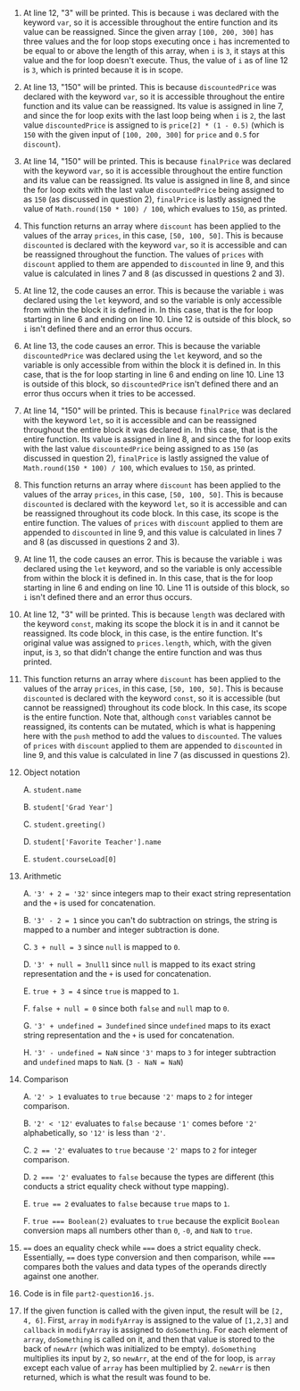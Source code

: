 1. At line 12, "3" will be printed. This is because `i` was declared with the keyword `var`, so it is accessible throughout the entire function and its value can be reassigned. Since the given array `[100, 200, 300]` has three values and the for loop stops executing once `i` has incremented to be equal to or above the length of this array, when `i` is `3`, it stays at this value and the for loop doesn't execute. Thus, the value of `i` as of line 12 is `3`, which is printed because it is in scope.
2. At line 13, "150" will be printed. This is because `discountedPrice` was declared with the keyword `var`, so it is accessible throughout the entire function and its value can be reassigned. Its value is assigned in line 7, and since the for loop exits with the last loop being when `i` is `2`, the last value `discountedPrice` is assigned to is `price[2] * (1 - 0.5)` (which is `150` with the given input of `[100, 200, 300]` for `price` and `0.5` for `discount`).
3. At line 14, "150" will be printed. This is because `finalPrice` was declared with the keyword `var`, so it is accessible throughout the entire function and its value can be reassigned. Its value is assigned in line 8, and since the for loop exits with the last value `discountedPrice` being assigned to as `150` (as discussed in question 2), `finalPrice` is lastly assigned the value of `Math.round(150 * 100) / 100`, which evalues to `150`, as printed. 
4. This function returns an array where `discount` has been applied to the values of the array `prices`, in this case, `[50, 100, 50]`. This is because `discounted` is declared with the keyword `var`, so it is accessible and can be reassigned throughout the function. The values of `prices` with `discount` applied to them are appended to `discounted` in line 9, and this value is calculated in lines 7 and 8 (as discussed in questions 2 and 3).
5. At line 12, the code causes an error. This is because the variable `i` was declared using the `let` keyword, and so the variable is only accessible from within the block it is defined in. In this case, that is the for loop starting in line 6 and ending on line 10. Line 12 is outside of this block, so `i` isn't defined there and an error thus occurs. 
6. At line 13, the code causes an error. This is because the variable `discountedPrice` was declared using the `let` keyword, and so the variable is only accessible from within the block it is defined in. In this case, that is the for loop starting in line 6 and ending on line 10. Line 13 is outside of this block, so `discountedPrice` isn't defined there and an error thus occurs when it tries to be accessed.
7. At line 14, "150" will be printed. This is because `finalPrice` was declared with the keyword `let`, so it is accessible and can be reassigned throughout the entire block it was declared in. In this case, that is the entire function. Its value is assigned in line 8, and since the for loop exits with the last value `discountedPrice` being assigned to as `150` (as discussed in question 2), `finalPrice` is lastly assigned the value of `Math.round(150 * 100) / 100`, which evalues to `150`, as printed.
8. This function returns an array where `discount` has been applied to the values of the array `prices`, in this case, `[50, 100, 50]`. This is because `discounted` is declared with the keyword `let`, so it is accessible and can be reassigned throughout its code block. In this case, its scope is the entire function. The values of `prices` with `discount` applied to them are appended to `discounted` in line 9, and this value is calculated in lines 7 and 8 (as discussed in questions 2 and 3).
9. At line 11, the code causes an error. This is because the variable `i` was declared using the `let` keyword, and so the variable is only accessible from within the block it is defined in. In this case, that is the for loop starting in line 6 and ending on line 10. Line 11 is outside of this block, so `i` isn't defined there and an error thus occurs. 
10. At line 12, "3" will be printed. This is because `length` was declared with the keyword `const`, making its scope the block it is in and it cannot be reassigned. Its code block, in this case, is the entire function. It's original value was assigned to `prices.length`, which, with the given input, is `3`, so that didn't change the entire function and was thus printed. 
11. This function returns an array where `discount` has been applied to the values of the array `prices`, in this case, `[50, 100, 50]`. This is because `discounted` is declared with the keyword `const`, so it is accessible (but cannot be reassigned) throughout its code block. In this case, its scope is the entire function. Note that, although `const` variables cannot be reassigned, its contents can be mutated, which is what is happening here with the `push` method to add the values to `discounted`. The values of `prices` with `discount` applied to them are appended to `discounted` in line 9, and this value is calculated in line 7 (as discussed in questions 2).
12. Object notation
    
    A. `student.name`

    B. `student['Grad Year']`

    C. `student.greeting()`

    D. `student['Favorite Teacher'].name`

    E. `student.courseLoad[0]`
13. Arithmetic 
    
    A. `'3' + 2 = '32'` since integers map to their exact string representation and the `+` is used for concatenation.
    
    B. `'3' - 2 = 1` since you can't do subtraction on strings, the string is mapped to a number and integer subtraction is done.

    C. `3 + null = 3` since `null` is mapped to `0`. 

    D. `'3' + null = 3null1` since `null` is mapped to its exact string representation and the `+` is used for concatenation.

    E. `true + 3 = 4` since `true` is mapped to `1`.

    F. `false + null = 0` since both `false` and `null` map to `0`.

    G. `'3' + undefined = 3undefined` since `undefined` maps to its exact string representation and the `+` is used for concatenation. 
    
    H. `'3' - undefined = NaN` since  `'3'` maps to `3` for integer subtraction and `undefined` maps to `NaN`. (`3 - NaN = NaN`)
14. Comparison
    
    A. `'2' > 1` evaluates to `true` because `'2'` maps to `2` for integer comparison.
    
    B. `'2' < '12'` evaluates to `false` because `'1'` comes before `'2'` alphabetically, so `'12'` is less than `'2'`. 

    C. `2 == '2'` evaluates to `true` because `'2'` maps to `2` for integer comparison. 

    D. `2 === '2'` evaluates to `false` because the types are different (this conducts a strict equality check without type mapping). 

    E. `true == 2` evaluates to `false` because `true` maps to `1`.

    F. `true === Boolean(2)` evaluates to `true` because the explicit `Boolean` conversion maps all numbers other than `0`, `-0`, and `NaN` to `true`. 
15. `==` does an equality check while `===` does a strict equality check. Essentially, `==` does type conversion and then comparison, while `===` compares both the values and data types of the operands directly against one another. 
16. Code is in file `part2-question16.js`.
17. If the given function is called with the given input, the result will be `[2, 4, 6]`. First, `array` in `modifyArray` is assigned to the value of `[1,2,3]` and `callback` in `modifyArray` is assigned to `doSomething`. For each element of `array`, `doSomething` is called on it, and then that value is stored to the back of `newArr` (which was initialized to be empty). `doSomething` multiplies its input by `2`, so `newArr`, at the end of the for loop, is `array` except each value of `array` has been multiplied by 2. `newArr` is then returned, which is what the result was found to be.  